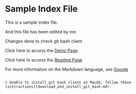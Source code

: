# Sample Index File

This is a sample index file.

And this file has been edited by me.

Changes done to check git bash client

Click here to access the [Demo Page](demo.md)

Click here to access the [Readme Page](README.md)

For more information on the Markdown language, see [Google](https://www.google.com)

``` This is a code block.

> Unable to install git bash client on MacOS, follow these [instructions](download_and_install_git_bash.md).

